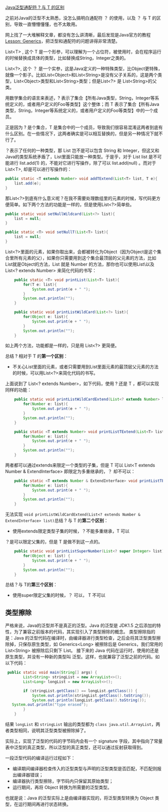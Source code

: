 [Java泛型通配符 ? 与 T 的区别](https://segmentfault.com/a/1190000020497160)

之前对Java的泛型不太熟悉，没怎么搞明白通配符 ？ 的使用，以及 ？ 与 T 的区别，导致一直懵懵懂懂，也不太敢用。

网上找了一大堆解释文章，都没有怎么讲清晰，最后发现是Java官方的教程[Lesson: Generics](https://docs.oracle.com/javase/tutorial/java/generics/index.html)，把泛型和通配符的问题讲得非常清楚。

List\<T> , 这个 T 是一个形参，可以理解为一个占位符，被使用时，会在程序运行的时候替换成具体的类型，比如替换成String，Integer之类的。

List\<?>, 这个 ？ 是一个实参，这是Java定义的一种特殊类型，比Object更特殊，就像一个影子。比如List\<Object>和List\<String>是没有父子关系的，这是两个类型，List\<Object>类型和List\<String>类型；但是List<?> 是 List\<String>的父类。

用数学集合的语言来表述，? 表示了集合【所有Java类型，String，Integer等系统定义的，或者用户定义的Foo等类型】这个整体；而 T 表示了集合【所有Java类型，String，Integer等系统定义的，或者用户定义的Foo等类型】中的一个成员。

正是因为 ? 是个集合，T 是集合中的一个成员，导致我们很容易混淆这两者到底有什么区别。在一些情况下，这两者确实是可以相互替换的，但是另一种情况下就不行了。

？表示了任何的一种类型，那 List<?> 岂不是可以包含 String 和 Integer，但这又和Java的类型系统矛盾了，List里面只能放一种类型。于是乎，对于 List<?> list 是不可能进行 list.add(1) 的，不能对它进行写操作，除了可以 list.add(null) 。而对于 List\<T>, 却是可以进行写操作的：

```java
public static <T extends Number> void addTExtend(List<T> list, T e){
    list.add(e);
}
```

那List\<?>到底有什么意义呢？在我不需要处理数组里的元素的时候，写代码更方便简单。如下两个方法的功能是一样的，但是使用List\<?>简单些。

```java
public static void setNullWildcard(List<?> list){
    list = null;
}

public static <T> void setNullT(List<T> list){
    list = null;
}
```

List\<?>里面的元素，如果你取出来，会都被转化为Object（因为Object是这个集合里所有元素的父），如果你只需要用到这个集合最顶层的父元素的方法，比如List<?>就是Object的方法，List<? extends Number> 就是 Number 的方法，那你也可以使用List\<?>以及List<? extends Number> 来简化代码的书写：

```java
    public static <T> void printList(List<T> list){
        for(T e: list){
            System.out.print(e + " ");
        }
        System.out.println("");
    }

    public static void printListWildCard(List<?> list){
        for(Object e: list){
            System.out.print(e + " ");
        }
        System.out.println("");
    }
```

如上两个方法，功能都是一样的，只是用 List<?> 更简便。

总结 ? 相对于 T 的**第一个区别**：

* 不关心List里面的元素，或者只需要用到List里面元素的最顶层父元素的方法的时候，可以用List\<?>来简化代码的书写。

上面说到了 List<? extends Number>，如下代码，使用 ? 还是 T ，都可以实现同样的功能：

```java
    public static void printListWildCardExtend(List<? extends Number> list){
        for(Number e: list){
            System.out.print(e + " ");
        }
        System.out.println("");
    }

    public static <T extends Number> void printListTExtend(List<T> list){
        for(Number e: list){
            System.out.print(e + " ");
        }
        System.out.println("");
    }
```

两者都可以通过extends来限定一个类型的子集，但是 T 可以 List\<T extends Number & ExtendInterface> 即限定为多重继承的，？ 却不可以：

```java
    public static <T extends Number & ExtendInterface> void printListTExtend(List<T> list){
        for(Number e: list){
            System.out.print(e + " ");
        }
        System.out.println("");
    }
```

无法实现 `void printListWildCardExtend(List<? extends Number & ExtendInterface> list)`总结 ? 与 T 的**第二个区别**：

* 使用extends限定类型子集的时候，？不能多重继承，T 可以

？是可以限定父集的，但是 T 是做不到这一点的。

```java
    public static void printListSuperNumber(List<? super Integer> list){
        for(Object e: list) {
            System.out.print(e + " ");
        }
        System.out.println("");
    }
```

总结？与 T的**第三个区别**：

* 使用super限定父集的时候，？ 可以， T 不可以

## 类型擦除

严格来说，Java的泛型并不是真正的泛型。Java 的泛型是 JDK1.5 之后添加的特性，为了兼容之前版本的代码，其实现引入了类型擦除的概念。
类型擦除指的是：Java 的泛型代码在编译时，由编译器进行类型检查，之后会将其泛型类型擦除掉，只保存原生类型，如 Generics\<Long> 被擦除后是 Generics，我们常用的 List\<String> 被擦除后只剩下 List。
接下来的 Java 代码在运行时，使用的还是原生类型，并没有一种新的类型叫 泛型。这样，也就兼容了泛型之前的代码。如以下代码：

```java
 public static void main(String[] args) {
        List<String> stringList = new ArrayList<>();
        List<Long> longList = new ArrayList<>();

        if (stringList.getClass() == longList.getClass()) {
            System.out.println(stringList.getClass().toString());
            System.out.println(longList.getClass().toString());
   System.out.println("type erased");
        }
    }
```

结果 `longList` 和 `stringList` 输出的类型都为 `class java.util.ArrayList`，两者类型相同，说明其泛型类型被擦除掉了。

实际上，实现了泛型的代码的字节码内会有一个 signature 字段，其中指向了常量表中泛型的真正类型，所以泛型的真正类型，还可以通过反射获取得到。

一段泛型代码的编译运行过程如下：

* 编译期间编译器检查传入的泛型类型与声明的泛型类型是否匹配，不匹配则报出编译器错误；
* 编译器执行类型擦除，字节码内只保留其原始类型；
* 运行期间，再将 Object 转换为所需要的泛型类型。

也就是说：Java 的泛型实际上是由编译器实现的，将泛型类型转换为 Object 类型，在运行期间再进行状态转换。
